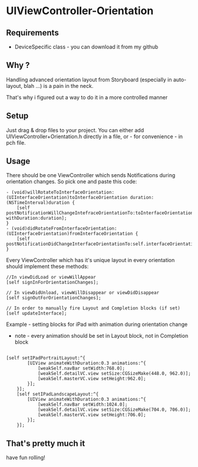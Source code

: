 UIViewController-Orientation
======================

Requirements
----
- DeviceSpecific class - you can download it from my github

Why ?
-----

Handling advanced orientation layout from Storyboard (especially in auto-layout, blah ...) is a pain in the neck.

That's why i figured out a way to do it in a more controlled manner

Setup
-------

Just drag & drop files to your project.
You can either add UIViewController+Orientation.h directly in a file, or - for convenience - in pch file.

Usage
------

There should be one ViewController which sends Notifications during orientation changes.
So pick one and paste this code:
<pre><code>- (void)willRotateToInterfaceOrientation:(UIInterfaceOrientation)toInterfaceOrientation duration:(NSTimeInterval)duration {
    [self postNotificationWillChangeIntefraceOrientationTo:toInterfaceOrientation withDuration:duration];
}
- (void)didRotateFromInterfaceOrientation:(UIInterfaceOrientation)fromInterfaceOrientation {
    [self postNotificationDidChangeInterfaceOrientationTo:self.interfaceOrientation];
}
</code></pre>



Every ViewController which has it's unique layout in every orientation should implement these methods:
<pre><code>//In viewDidLoad or viewWillAppear
[self signInForOrientationChanges];
</code></pre>

<pre><code>// In viewDidUnload, viewWillDisappear or viewDidDisappear
[self signOutForOrientationChanges];
</code></pre>

<pre><code>// In order to manually fire Layout and Completion blocks (if set)
[self updateInterface];
</code></pre>

Example - setting blocks for iPad with animation during orientation change

- note -
every animation should be set in Layout block, not in Completion block
<pre><code>
[self setIPadPortraitLayout:^{
        [UIView animateWithDuration:0.3 animations:^{
            [weakSelf.navBar setWidth:768.0];
            [weakSelf.detailVC.view setSize:CGSizeMake(448.0, 962.0)];
            [weakSelf.masterVC.view setHeight:962.0];
        }];
    }];
    [self setIPadLandscapeLayout:^{
        [UIView animateWithDuration:0.3 animations:^{
            [weakSelf.navBar setWidth:1024.0];
            [weakSelf.detailVC.view setSize:CGSizeMake(704.0, 706.0)];
            [weakSelf.masterVC.view setHeight:706.0];
        }];
    }];
</code></pre>

That's pretty much it
---

have fun rolling!
